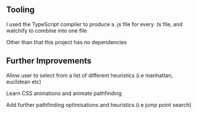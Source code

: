 <h2>Tooling</h2>
<p>I used the TypeScript compiler to produce a .js file for every .ts file, and watchify to combine into one file</p>
<p>Other than that this project has no dependencies</p>

<h2>Further Improvements</h2>
<p>Allow user to select from a list of different heuristics (i.e manhattan, euclidean etc)</p>
<p>Learn CSS animations and animate pathfinding</p>
<p>Add further pathfinding optimisations and heuristics (i.e jump point search)</p>
